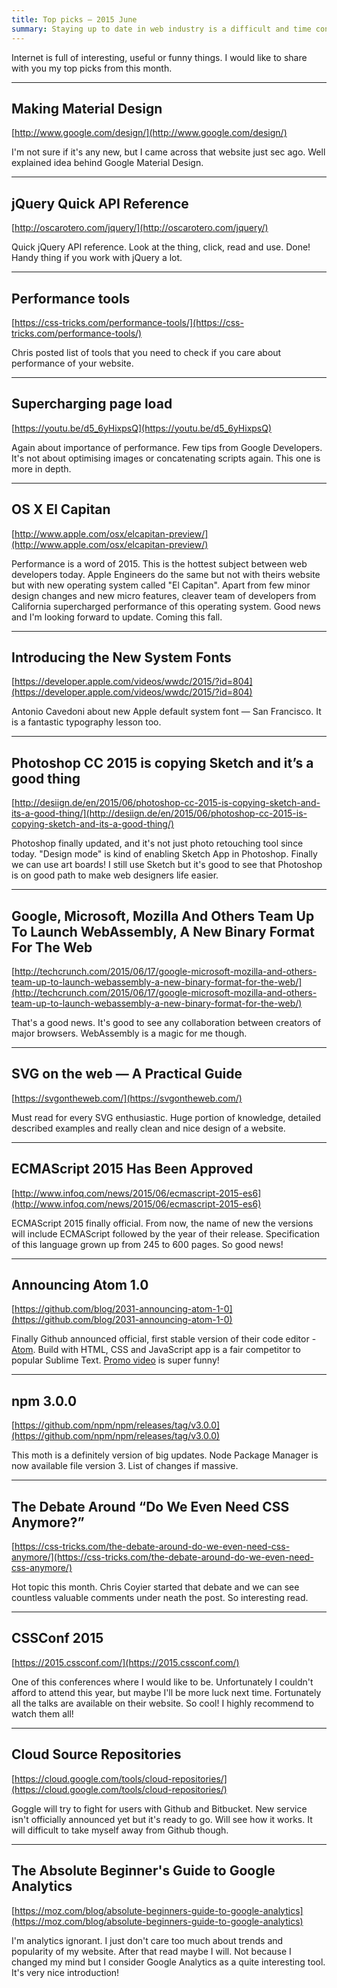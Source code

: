 ```yaml
---
title: Top picks — 2015 June
summary: Staying up to date in web industry is a difficult and time consuming task. I would like to share with you my top finds from the past month.
---
```


Internet is full of interesting, useful or funny things. I would like to share with you my top picks from this month.

- - -

## Making Material Design

[http://www.google.com/design/](http://www.google.com/design/)

I'm not sure if it's any new, but I came across that website just sec ago. Well explained idea behind Google Material Design.

- - -

## jQuery Quick API Reference

[http://oscarotero.com/jquery/](http://oscarotero.com/jquery/)

Quick jQuery API reference. Look at the thing, click, read and use. Done! Handy thing if you work with jQuery a lot.

- - -

## Performance tools

[https://css-tricks.com/performance-tools/](https://css-tricks.com/performance-tools/)

Chris posted list of tools that you need to check if you care about performance of your website.

- - -

## Supercharging page load

[https://youtu.be/d5_6yHixpsQ](https://youtu.be/d5_6yHixpsQ)

Again about importance of performance. Few tips from Google Developers. It's not about optimising images or concatenating scripts again. This one is more in depth.

- - -

## OS X El Capitan

[http://www.apple.com/osx/elcapitan-preview/](http://www.apple.com/osx/elcapitan-preview/)

Performance is a word of 2015. This is the hottest subject between web developers today. Apple Engineers do the same but not with theirs website but with new operating system called "El Capitan". Apart from few minor design changes and new micro features, cleaver team of developers from California supercharged performance of this operating system. Good news and I'm looking forward to update. Coming this fall.

- - -

## Introducing the New System Fonts

[https://developer.apple.com/videos/wwdc/2015/?id=804](https://developer.apple.com/videos/wwdc/2015/?id=804)

Antonio Cavedoni about new Apple default system font — San Francisco. It is a fantastic typography lesson too.

- - -

##  Photoshop CC 2015 is copying Sketch and it’s a good thing

[http://desiign.de/en/2015/06/photoshop-cc-2015-is-copying-sketch-and-its-a-good-thing/](http://desiign.de/en/2015/06/photoshop-cc-2015-is-copying-sketch-and-its-a-good-thing/)

Photoshop finally updated, and it's not just photo retouching tool since today. "Design mode" is kind of enabling Sketch App in Photoshop. Finally we can use art boards! I still use Sketch but it's good to see that Photoshop is on good path to make web designers life easier.

- - -

## Google, Microsoft, Mozilla And Others Team Up To Launch WebAssembly, A New Binary Format For The Web

[http://techcrunch.com/2015/06/17/google-microsoft-mozilla-and-others-team-up-to-launch-webassembly-a-new-binary-format-for-the-web/](http://techcrunch.com/2015/06/17/google-microsoft-mozilla-and-others-team-up-to-launch-webassembly-a-new-binary-format-for-the-web/)

That's a good news. It's good to see any collaboration between creators of major browsers. WebAssembly is a magic for me though.

- - -

## SVG on the web — A Practical Guide

[https://svgontheweb.com/](https://svgontheweb.com/)

Must read for every SVG enthusiastic. Huge portion of knowledge, detailed described examples and really clean and nice design of a website.

- - -

## ECMAScript 2015 Has Been Approved

[http://www.infoq.com/news/2015/06/ecmascript-2015-es6](http://www.infoq.com/news/2015/06/ecmascript-2015-es6)

ECMAScript 2015 finally official. From now, the name of new the versions will include ECMAScript followed by the year of their release. Specification of this language grown up from 245 to 600 pages. So good news!

- - -

## Announcing Atom 1.0

[https://github.com/blog/2031-announcing-atom-1-0](https://github.com/blog/2031-announcing-atom-1-0)

Finally Github announced official, first stable version of their code editor - [Atom](https://atom.io/). Build with HTML, CSS and JavaScript app is a fair competitor to popular Sublime Text. [Promo video](https://youtu.be/Y7aEiVwBAdk) is super funny!

- - -

## npm 3.0.0

[https://github.com/npm/npm/releases/tag/v3.0.0](https://github.com/npm/npm/releases/tag/v3.0.0)

This moth is a definitely version of big updates. Node Package Manager is now available file version 3. List of changes if massive.

- - -

## The Debate Around “Do We Even Need CSS Anymore?”

[https://css-tricks.com/the-debate-around-do-we-even-need-css-anymore/](https://css-tricks.com/the-debate-around-do-we-even-need-css-anymore/)

Hot topic this month. Chris Coyier started that debate and we can see countless valuable comments under neath the post. So interesting read.

- - -

## CSSConf 2015

[https://2015.cssconf.com/](https://2015.cssconf.com/)

One of this conferences where I would like to be. Unfortunately I couldn't afford to attend this year, but maybe I'll be more luck next time. Fortunately all the talks are available on their website. So cool! I highly recommend to watch them all!

- - -

## Cloud Source Repositories

[https://cloud.google.com/tools/cloud-repositories/](https://cloud.google.com/tools/cloud-repositories/)

Goggle will try to fight for users with Github and Bitbucket. New service isn't officially announced yet but it's ready to go. Will see how it works. It will difficult to take myself away from Github though.

- - -

## The Absolute Beginner's Guide to Google Analytics

[https://moz.com/blog/absolute-beginners-guide-to-google-analytics](https://moz.com/blog/absolute-beginners-guide-to-google-analytics)

I'm analytics ignorant. I just don't care too much about trends and popularity of my website. After that read maybe I will. Not because I changed my mind but I consider Google Analytics as a quite interesting tool. It's very nice introduction!

